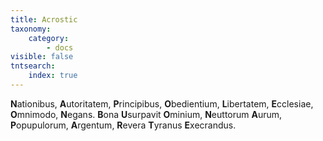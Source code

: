 ```yaml
---
title: Acrostic
taxonomy:
    category:
        - docs
visible: false
tntsearch:
    index: true
---
```


**N**ationibus, **A**utoritatem, **P**rincipibus, **O**bedientium,
**L**ibertatem, **E**cclesiae, **O**mnimodo, **N**egans.
**B**ona **U**surpavit **O**minium, **N**euttorum **A**urum, **P**opupulorum,
**A**rgentum, **R**evera **T**yranus **E**xecrandus.